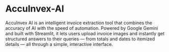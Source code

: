 # AccuInvex-AI
AccuInvex AI is an intelligent invoice extraction tool that combines the accuracy of AI with the speed of automation. Powered by Google Gemini and built with Streamlit, it lets users upload invoice images and instantly get structured answers to their queries — from totals and dates to itemized details — all through a simple, interactive interface.
